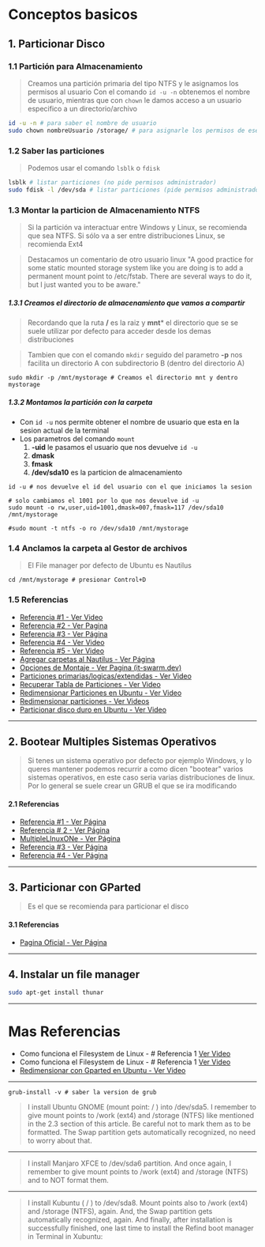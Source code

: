 # Conceptos basicos

## 1. Particionar Disco

### 1.1 Partición para Almacenamiento
> Creamos una partición primaria del tipo NTFS y le asignamos los permisos al usuario
> Con el comando ``id -u -n`` obtenemos el nombre de usuario, mientras que con ``chown`` 
> le damos acceso a un usuario especifico a un directorio/archivo

```bash
id -u -n # para saber el nombre de usuario
sudo chown nombreUsuario /storage/ # para asignarle los permisos de ese usuario
```

### 1.2 Saber las particiones
> Podemos usar el comando ``lsblk`` o ``fdisk``

```bash
lsblk # listar particiones (no pide permisos administrador)
sudo fdisk -l /dev/sda # listar particiones (pide permisos administrador)
```

### 1.3 Montar la particion de Almacenamiento NTFS
>Si la partición va interactuar entre Windows y Linux, se recomienda que sea NTFS. Si sólo va a ser entre distribuciones Linux, se recomienda Ext4

>Destacamos un comentario de otro usuario linux "A good practice for some static mounted storage system like you are doing is to add a permanent mount point to /etc/fstab. There are several ways to do it, but I just wanted you to be aware."

##### 1.3.1 Creamos el directorio de almacenamiento que vamos a compartir
> Recordando que la ruta **/** es la raiz y **mnt*** el directorio que se 
> se suele utilizar por defecto para acceder desde los demas distribuciones

> Tambien que con el comando ``mkdir`` seguido del parametro **-p** nos facilita
> un directorio A con subdirectorio B (dentro del directorio A)

```
sudo mkdir -p /mnt/mystorage # Creamos el directorio mnt y dentro mystorage
```

##### 1.3.2 Montamos la partición con la carpeta
- Con ``id -u`` nos permite obtener el nombre de usuario que esta en la sesion actual de la terminal
- Los parametros del comando ``mount``
    1. **-uid** le pasamos el usuario que nos devuelve ``id -u``
    2. **dmask** 
    3. **fmask**
    4. **/dev/sda10** es la particion de almacenamiento

```
id -u # nos devuelve el id del usuario con el que iniciamos la sesion

# solo cambiamos el 1001 por lo que nos devuelve id -u
sudo mount -o rw,user,uid=1001,dmask=007,fmask=117 /dev/sda10 /mnt/mystorage

#sudo mount -t ntfs -o ro /dev/sda10 /mnt/mystorage
```

### 1.4 Anclamos la carpeta al Gestor de archivos
> El File manager por defecto de Ubuntu es Nautilus

```
cd /mnt/mystorage # presionar Control+D
```

### 1.5 Referencias

- [Referencia #1 - Ver Video](https://www.youtube.com/watch?v=mPDhoYNao1o)
- [Referencia #2 - Ver Pagina](https://linuxconfig.org/how-to-mount-partition-with-ntfs-file-system-and-read-write-access)
- [Referencia #3 - Ver Página](https://askubuntu.com/questions/11840/how-do-i-use-chmod-on-an-ntfs-or-fat32-partition/956072#956072)
- [Referencia #4 - Ver Video](https://www.youtube.com/watch?v=hIq1dIgZrOc)
- [Referencia #5 - Ver Video](https://www.youtube.com/watch?v=ZlIbGnvTEDI) 
-  [Agregar carpetas al Nautilus - Ver Página](https://askubuntu.com/questions/1109247/how-do-i-add-folder-to-ubuntu-18-04-1-nautilus-bookmark-list)
- [Opciones de Montaje - Ver Pagina (it-swarm.dev)](https://www.it-swarm.dev/es/mount/opciones-de-montaje-dmask-y-fmask/961637140/)
- [Particiones primarias/logicas/extendidas - Ver Video](https://www.youtube.com/watch?v=CSbUiK2pytE)
- [Recuperar Tabla de Particiones - Ver Video](https://www.youtube.com/watch?v=I1-0cpPO3e8)
- [Redimensionar Particiones en Ubuntu - Ver Video](https://www.youtube.com/watch?v=EQMWKwvsltY)
- [Redimensionar particiones - Ver Videos](https://www.youtube.com/watch?v=OSkK_lgSCzk)
- [Particionar disco duro en Ubuntu - Ver Video](https://www.youtube.com/watch?v=xuYhjtpWZuc)

- - -

## 2. Bootear Multiples Sistemas Operativos
> Si tenes un sistema operativo por defecto por ejemplo Windows, y lo queres mantener
> podemos recurrir a como dicen "bootear" varios sistemas operativos, en este caso seria 
> varias distribuciones de linux.
> Por lo general se suele crear un GRUB el que se ira modificando

#### 2.1 Referencias

- [Referencia #1 - Ver Página](https://medium.com/@manujarvinen/setting-up-a-multi-boot-of-5-linux-distributions-ca1fcf8d502)
- [Referencia # 2 - Ver Página](https://www.maketecheasier.com/how-to-run-multiple-linux-distros-without-virtualization/)
- [MultipleLInuxONe - Ver Página](https://itsfoss.com/multiple-linux-one-usb/)
- [Referencia #3 - Ver Página](https://www.solvetic.com/tutoriales/article/5859-como-crear-usb-booteable-linux-con-iso/)
- [Referencia #4 - Ver Página](https://linuxmint-installation-guide.readthedocs.io/es/latest/burn.html)

- - -

## 3. Particionar con GParted
>Es el que se recomienda para particionar el disco

#### 3.1 Referencias

- [Pagina Oficial - Ver Página](https://gparted.org/download.php)

- - -

## 4. Instalar un file manager

```bash
sudo apt-get install thunar
```

- - -

# Mas Referencias

- Como funciona el Filesystem de Linux - # Referencia 1  [Ver Video](https://www.youtube.com/watch?v=HIXzJ3Rz9po)
- Como funciona el Filesystem de Linux - # Referencia 1  [Ver Video](https://www.youtube.com/watch?v=HbgzrKJvDRw)
- [Redimensionar con Gparted en Ubuntu - Ver Video](https://www.youtube.com/watch?v=PBHFud-Dva8)

- - -

```
grub-install -v # saber la version de grub 
```

>I install Ubuntu GNOME (mount point: / ) into /dev/sda5. I remember to give mount points to /work (ext4) and /storage (NTFS) like mentioned in the 2.3 section of this article. Be careful not to mark them as to be formatted.
>The Swap partition gets automatically recognized, no need to worry about that.

- - -

>I install Manjaro XFCE to /dev/sda6 partition. And once again, I remember to give mount points to /work (ext4) and /storage (NTFS) and to NOT format them.

- - -

>I install Kubuntu ( / ) to /dev/sda8. Mount points also to /work (ext4) and /storage (NTFS), again. 
>And, the Swap partition gets automatically recognized, again. And finally, after installation is successfully finished, one last time to install the Refind boot manager in Terminal in Xubuntu:
